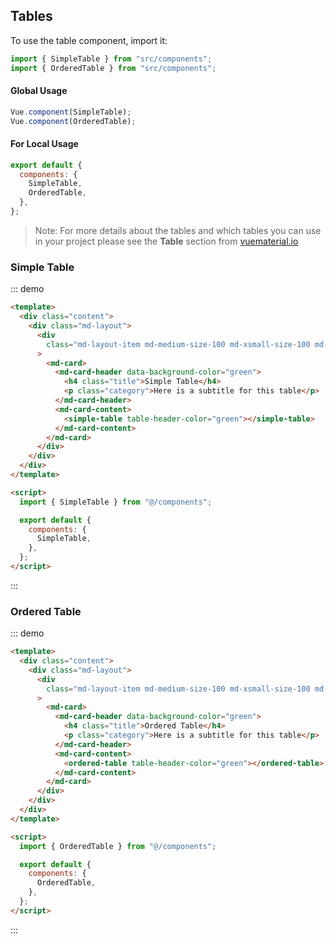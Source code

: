 ## Tables

To use the table component, import it:

```js
import { SimpleTable } from "src/components";
import { OrderedTable } from "src/components";
```

#### Global Usage

```js
Vue.component(SimpleTable);
Vue.component(OrderedTable);
```

#### For Local Usage

```js
export default {
  components: {
    SimpleTable,
    OrderedTable,
  },
};
```

> Note: For more details about the tables and which tables you can use in your project please see the **Table** section from [vuematerial.io](https://vuematerial.io/components/table)

### Simple Table

::: demo

```html
<template>
  <div class="content">
    <div class="md-layout">
      <div
        class="md-layout-item md-medium-size-100 md-xsmall-size-100 md-size-100"
      >
        <md-card>
          <md-card-header data-background-color="green">
            <h4 class="title">Simple Table</h4>
            <p class="category">Here is a subtitle for this table</p>
          </md-card-header>
          <md-card-content>
            <simple-table table-header-color="green"></simple-table>
          </md-card-content>
        </md-card>
      </div>
    </div>
  </div>
</template>

<script>
  import { SimpleTable } from "@/components";

  export default {
    components: {
      SimpleTable,
    },
  };
</script>
```

:::

### Ordered Table

::: demo

```html
<template>
  <div class="content">
    <div class="md-layout">
      <div
        class="md-layout-item md-medium-size-100 md-xsmall-size-100 md-size-100"
      >
        <md-card>
          <md-card-header data-background-color="green">
            <h4 class="title">Ordered Table</h4>
            <p class="category">Here is a subtitle for this table</p>
          </md-card-header>
          <md-card-content>
            <ordered-table table-header-color="green"></ordered-table>
          </md-card-content>
        </md-card>
      </div>
    </div>
  </div>
</template>

<script>
  import { OrderedTable } from "@/components";

  export default {
    components: {
      OrderedTable,
    },
  };
</script>
```

:::
